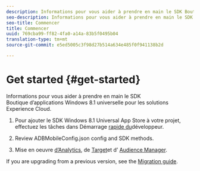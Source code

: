 ```yaml
---
description: Informations pour vous aider à prendre en main le SDK Boutique d’applications Windows 8.1 universelle pour les solutions Experience Cloud.
seo-description: Informations pour vous aider à prendre en main le SDK Boutique d’applications Windows 8.1 universelle pour les solutions Experience Cloud.
seo-title: Commencer
title: Commencer
uuid: 769cba99-ff82-4fa0-a14a-83b5f0495b04
translation-type: tm+mt
source-git-commit: e5ed5005c3f98d27b514a634e485f0f941138b2d

---
```



# Get started {#get-started}

Informations pour vous aider à prendre en main le SDK Boutique d’applications Windows 8.1 universelle pour les solutions Experience Cloud.

1. Pour ajouter le SDK Windows 8.1 Universal App Store à votre projet, effectuez les tâches dans Démarrage [rapide du](/help/windows-appstore/c-getting-started/dev-qs.md)développeur.

1. Review ADBMobileConfig.json config and SDK methods.[](/help/windows-appstore/c-configuration/c.json.md)[](/help/windows-appstore/c-configuration/methods.md)

1. Mise en oeuvre [d’Analytics](/help/windows-appstore/analytics/analytics.md), de [Target](/help/windows-appstore/target/target-methods.md)et d’ [Audience Manager](/help/windows-appstore/audiencemgmt/audience-manager-methods.md).

If you are upgrading from a previous version, see the [Migration guide](/help/windows-appstore/migration-v3.md).
